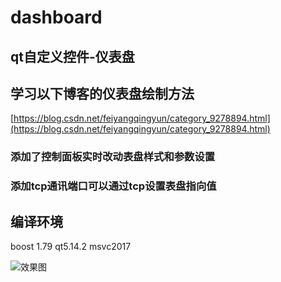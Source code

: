 # dashboard
## qt自定义控件-仪表盘
## 学习以下博客的仪表盘绘制方法   
[https://blog.csdn.net/feiyangqingyun/category_9278894.html](https://blog.csdn.net/feiyangqingyun/category_9278894.html)  
### 添加了控制面板实时改动表盘样式和参数设置
### 添加tcp通讯端口可以通过tcp设置表盘指向值

## 编译环境
boost 1.79 qt5.14.2 msvc2017  

![效果图](https://i.328888.xyz/2023/04/02/iH7sld.png)
